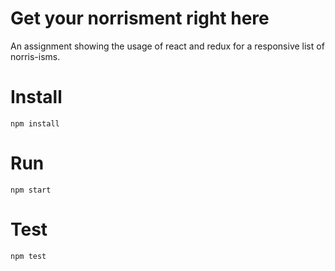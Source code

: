 # Get your norrisment right here

An assignment showing the usage of react and redux for a responsive list of norris-isms.

# Install
```
npm install
```

# Run
```
npm start
```

# Test
```
npm test
```
